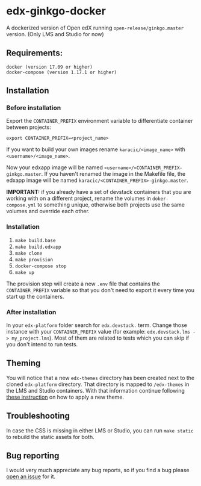 # edx-ginkgo-docker
A dockerized version of Open edX running `open-release/ginkgo.master` version.
(Only LMS and Studio for now)

## Requirements:

```
docker (version 17.09 or higher)
docker-compose (version 1.17.1 or higher)
```

## Installation

### Before installation

Export the `CONTAINER_PREFIX` environment variable to differentiate container between projects:

`export CONTAINER_PREFIX=<project_name>`

If you want to build your own images rename `karacic/<image_name>` with `<username>/<image_name>`.

Now your edxapp image will be named `<username>/<CONTAINER_PREFIX-ginkgo.master`.
If you haven't renamed the image in the Makefile file, the edxapp image will be named `karacic/<CONTAINER_PREFIX>-ginkgo.master`.

**IMPORTANT:** if you already have a set of devstack containers that you are working with on a different project, rename the volumes in `doker-compose.yml` to something unique, otherwise both projects use the same volumes and override each other.

### Installation

1. `make build.base`
2. `make build.edxapp`
3. `make clone`
4. `make provision`
5. `docker-compose stop`
6. `make up`

The provision step will create a new `.env` file that contains the `CONTAINER_PREFIX` variable so that you don't need to export it every time you start up the containers.

### After installation

In your `edx-platform` folder search for `edx.devstack.` term. Change those instance with your `CONTAINER_PREFIX` value (for example: `edx.devstack.lms -> my_project.lms`). Most of them are related to tests which you can skip if you don't intend to run tests.

## Theming

You will notice that a new `edx-themes` directory has been created next to the cloned `edx-platform` directory.
That directory is mapped to `/edx-themes` in the LMS and Studio containers. With that information continue following
[these instruction](http://edx.readthedocs.io/projects/edx-installing-configuring-and-running/en/open-release-ginkgo.master/configuration/changing_appearance/theming/enable_themes.html) on how to apply a new theme.

## Troubleshooting

In case the CSS is missing in either LMS or Studio, you can run `make static` to rebuild the static assets for both.

## Bug reporting

I would very much appreciate any bug reports, so if you find a bug please [open an issue](https://github.com/vkaracic/edx-ginkgo-docker/issues/new) for it.
